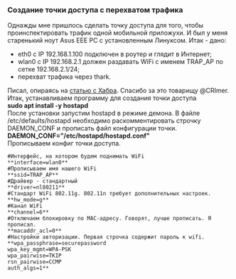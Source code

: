 ### Создание точки доступа с перехватом трафика

Однажды мне пришлось сделать точку доступа для того, чтобы проинспектировать трафик одной мобильной приложухи. И был у меня старенький ноут Asus EEE PC c установленным Линуксом.
Итак - дано:
* eth0 c IP 192.168.1.100 подключен в роутер и глядит в Интернет;
* wlan0 с IP 192.168.2.1 должен раздавать WiFi с именем TRAP_AP по сетке 192.168.2.1/24;
* перехват трафика черeз thark.  
 
Писал, опираясь на [статью с Хабра](https://habr.com/ru/post/188274/). Спасибо за это товарищу @CRImer.
Итак, устанавливаем программу для создания точки доступа  
**sudo apt install -y hostapd**  
После установки запустим hostapd в режиме демона. В файле /etc/defaults/hostapd необходимо раскомментировать строчку DAEMON_CONF и прописать файл конфигурации точки.  
**DAEMON_CONF="/etc/hostapd/hostapd.conf"**  
Прописываем конфиг точки доступа.  
```
#Интерфейс, на котором будем поднимать WiFi
**interface=wlan0**
#Прописываем имя нашего WiFi
**ssid=TRAP_AP**
#Драйвер - стандартный
**driver=nl80211**
#Стандарт WiFi 802.11g. 802.11n требует дополнительных настроек.
**hw_mode=g**
#Канал WiFi
**channel=6**
#Отключаем блокировку по MAC-адресу. Говорят, лучше прописать. Я прописал.
**macaddr_acl=0**
#Настройки авторизации. Первая строчка содержит пароль к wifi.
**wpa_passphrase=securepassword
wpa_key_mgmt=WPA-PSK
wpa_pairwise=TKIP
rsn_pairwise=CCMP
auth_algs=1**
```
	
